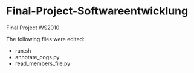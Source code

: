 # Final-Project-Softwareentwicklung
Final Project WS2010

The following files were edited:

* run.sh
* annotate_cogs.py
* read_members_file.py
